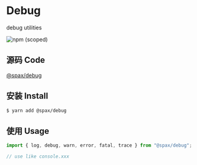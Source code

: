 # Debug

debug utilities

![npm (scoped)](https://img.shields.io/npm/v/@spax/debug?color=4caf50)

## 源码 Code

[@spax/debug](https://github.com/crossjs/spax/tree/master/packages/debug)

## 安装 Install

```bash
$ yarn add @spax/debug
```

## 使用 Usage

```typescript
import { log, debug, warn, error, fatal, trace } from "@spax/debug";

// use like console.xxx
```
